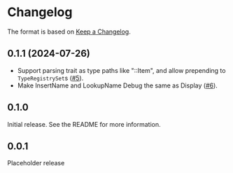 # Changelog

The format is based on [Keep a Changelog].

[Keep a Changelog]: http://keepachangelog.com/en/1.0.0/

## 0.1.1 (2024-07-26)

- Support parsing trait as type paths like "<Foo as Trait>::Item", and allow prepending to `TypeRegistrySet`s ([#5](https://github.com/paritytech/scale-info-legacy/pull/5)).
- Make InsertName and LookupName Debug the same as Display ([#6](https://github.com/paritytech/scale-info-legacy/pull/6)).

## 0.1.0

Initial release. See the README for more information.

## 0.0.1

Placeholder release